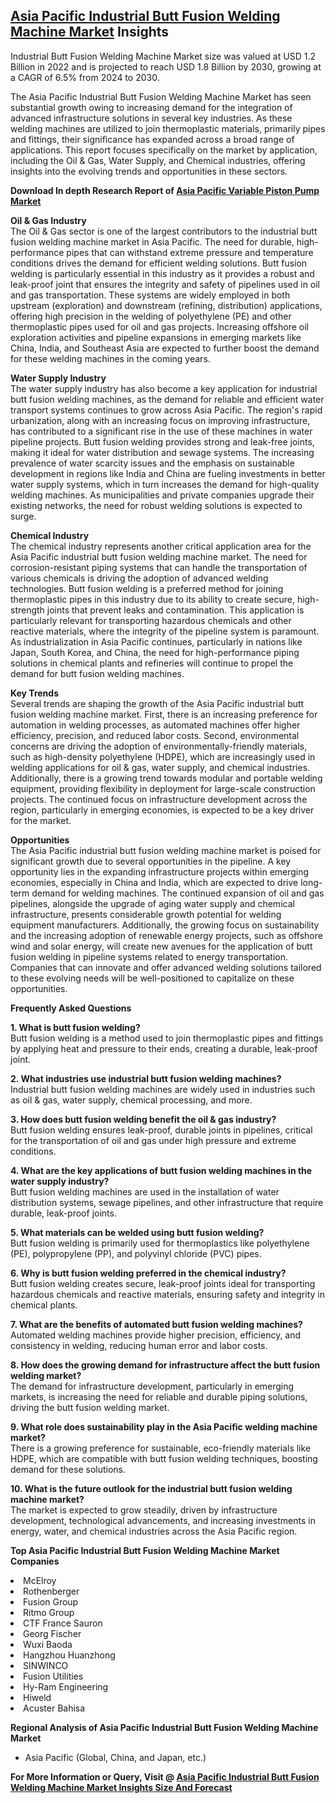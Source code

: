 <h2><a href="https://www.verifiedmarketreports.com/download-sample/?rid=483122&amp;utm_source=Github-Feb&amp;utm_medium=225" target="_blank">Asia Pacific Industrial Butt Fusion Welding Machine Market</a> Insights</h2><p>Industrial Butt Fusion Welding Machine Market size was valued at USD 1.2 Billion in 2022 and is projected to reach USD 1.8 Billion by 2030, growing at a CAGR of 6.5% from 2024 to 2030.</p><p><p>The Asia Pacific Industrial Butt Fusion Welding Machine Market has seen substantial growth owing to increasing demand for the integration of advanced infrastructure solutions in several key industries. As these welding machines are utilized to join thermoplastic materials, primarily pipes and fittings, their significance has expanded across a broad range of applications. This report focuses specifically on the market by application, including the Oil & Gas, Water Supply, and Chemical industries, offering insights into the evolving trends and opportunities in these sectors.</p> <p><p><strong>Download In depth Research Report of <a href="https://www.verifiedmarketreports.com/download-sample/?rid=236118&amp;utm_source=Pulse-Dec&amp;utm_medium=225" target="_blank">Asia Pacific Variable Piston Pump Market</a></strong></p></p> <p><strong>Oil & Gas Industry</strong><br> The Oil & Gas sector is one of the largest contributors to the industrial butt fusion welding machine market in Asia Pacific. The need for durable, high-performance pipes that can withstand extreme pressure and temperature conditions drives the demand for efficient welding solutions. Butt fusion welding is particularly essential in this industry as it provides a robust and leak-proof joint that ensures the integrity and safety of pipelines used in oil and gas transportation. These systems are widely employed in both upstream (exploration) and downstream (refining, distribution) applications, offering high precision in the welding of polyethylene (PE) and other thermoplastic pipes used for oil and gas projects. Increasing offshore oil exploration activities and pipeline expansions in emerging markets like China, India, and Southeast Asia are expected to further boost the demand for these welding machines in the coming years.</p> <p><strong>Water Supply Industry</strong><br> The water supply industry has also become a key application for industrial butt fusion welding machines, as the demand for reliable and efficient water transport systems continues to grow across Asia Pacific. The region's rapid urbanization, along with an increasing focus on improving infrastructure, has contributed to a significant rise in the use of these machines in water pipeline projects. Butt fusion welding provides strong and leak-free joints, making it ideal for water distribution and sewage systems. The increasing prevalence of water scarcity issues and the emphasis on sustainable development in regions like India and China are fueling investments in better water supply systems, which in turn increases the demand for high-quality welding machines. As municipalities and private companies upgrade their existing networks, the need for robust welding solutions is expected to surge.</p> <p><strong>Chemical Industry</strong><br> The chemical industry represents another critical application area for the Asia Pacific industrial butt fusion welding machine market. The need for corrosion-resistant piping systems that can handle the transportation of various chemicals is driving the adoption of advanced welding technologies. Butt fusion welding is a preferred method for joining thermoplastic pipes in this industry due to its ability to create secure, high-strength joints that prevent leaks and contamination. This application is particularly relevant for transporting hazardous chemicals and other reactive materials, where the integrity of the pipeline system is paramount. As industrialization in Asia Pacific continues, particularly in nations like Japan, South Korea, and China, the need for high-performance piping solutions in chemical plants and refineries will continue to propel the demand for butt fusion welding machines.</p> <p><strong>Key Trends</strong><br> Several trends are shaping the growth of the Asia Pacific industrial butt fusion welding machine market. First, there is an increasing preference for automation in welding processes, as automated machines offer higher efficiency, precision, and reduced labor costs. Second, environmental concerns are driving the adoption of environmentally-friendly materials, such as high-density polyethylene (HDPE), which are increasingly used in welding applications for oil & gas, water supply, and chemical industries. Additionally, there is a growing trend towards modular and portable welding equipment, providing flexibility in deployment for large-scale construction projects. The continued focus on infrastructure development across the region, particularly in emerging economies, is expected to be a key driver for the market.</p> <p><strong>Opportunities</strong><br> The Asia Pacific industrial butt fusion welding machine market is poised for significant growth due to several opportunities in the pipeline. A key opportunity lies in the expanding infrastructure projects within emerging economies, especially in China and India, which are expected to drive long-term demand for welding machines. The continued expansion of oil and gas pipelines, alongside the upgrade of aging water supply and chemical infrastructure, presents considerable growth potential for welding equipment manufacturers. Additionally, the growing focus on sustainability and the increasing adoption of renewable energy projects, such as offshore wind and solar energy, will create new avenues for the application of butt fusion welding in pipeline systems related to energy transportation. Companies that can innovate and offer advanced welding solutions tailored to these evolving needs will be well-positioned to capitalize on these opportunities.</p> <p><strong>Frequently Asked Questions</strong></p> <p><strong>1. What is butt fusion welding?</strong><br> Butt fusion welding is a method used to join thermoplastic pipes and fittings by applying heat and pressure to their ends, creating a durable, leak-proof joint.</p> <p><strong>2. What industries use industrial butt fusion welding machines?</strong><br> Industrial butt fusion welding machines are widely used in industries such as oil & gas, water supply, chemical processing, and more.</p> <p><strong>3. How does butt fusion welding benefit the oil & gas industry?</strong><br> Butt fusion welding ensures leak-proof, durable joints in pipelines, critical for the transportation of oil and gas under high pressure and extreme conditions.</p> <p><strong>4. What are the key applications of butt fusion welding machines in the water supply industry?</strong><br> Butt fusion welding machines are used in the installation of water distribution systems, sewage pipelines, and other infrastructure that require durable, leak-proof joints.</p> <p><strong>5. What materials can be welded using butt fusion welding?</strong><br> Butt fusion welding is primarily used for thermoplastics like polyethylene (PE), polypropylene (PP), and polyvinyl chloride (PVC) pipes.</p> <p><strong>6. Why is butt fusion welding preferred in the chemical industry?</strong><br> Butt fusion welding creates secure, leak-proof joints ideal for transporting hazardous chemicals and reactive materials, ensuring safety and integrity in chemical plants.</p> <p><strong>7. What are the benefits of automated butt fusion welding machines?</strong><br> Automated welding machines provide higher precision, efficiency, and consistency in welding, reducing human error and labor costs.</p> <p><strong>8. How does the growing demand for infrastructure affect the butt fusion welding market?</strong><br> The demand for infrastructure development, particularly in emerging markets, is increasing the need for reliable and durable piping solutions, driving the butt fusion welding market.</p> <p><strong>9. What role does sustainability play in the Asia Pacific welding machine market?</strong><br> There is a growing preference for sustainable, eco-friendly materials like HDPE, which are compatible with butt fusion welding techniques, boosting demand for these solutions.</p> <p><strong>10. What is the future outlook for the industrial butt fusion welding machine market?</strong><br> The market is expected to grow steadily, driven by infrastructure development, technological advancements, and increasing investments in energy, water, and chemical industries across the Asia Pacific region.</p> </p><p><strong>Top Asia Pacific Industrial Butt Fusion Welding Machine Market Companies</strong></p><div data-test-id=""><p><li>McElroy</li><li> Rothenberger</li><li> Fusion Group</li><li> Ritmo Group</li><li> CTF France Sauron</li><li> Georg Fischer</li><li> Wuxi Baoda</li><li> Hangzhou Huanzhong</li><li> SINWINCO</li><li> Fusion Utilities</li><li> Hy-Ram Engineering</li><li> Hiweld</li><li> Acuster Bahisa</li></p><div><strong>Regional Analysis of&nbsp;Asia Pacific Industrial Butt Fusion Welding Machine Market</strong></div><ul><li dir="ltr"><p dir="ltr">Asia Pacific (Global, China, and Japan, etc.)</p></li></ul><p><strong>For More Information or Query, Visit @&nbsp;</strong><strong><a href="https://www.verifiedmarketreports.com/product/industrial-butt-fusion-welding-machine-market/?utm_source=Github-Feb&amp;utm_medium=225" target="_blank">Asia Pacific Industrial Butt Fusion Welding Machine Market Insights Size And Forecast</a></strong></p></div><h2>&nbsp;</h2><div data-test-id="">&nbsp;</div>
